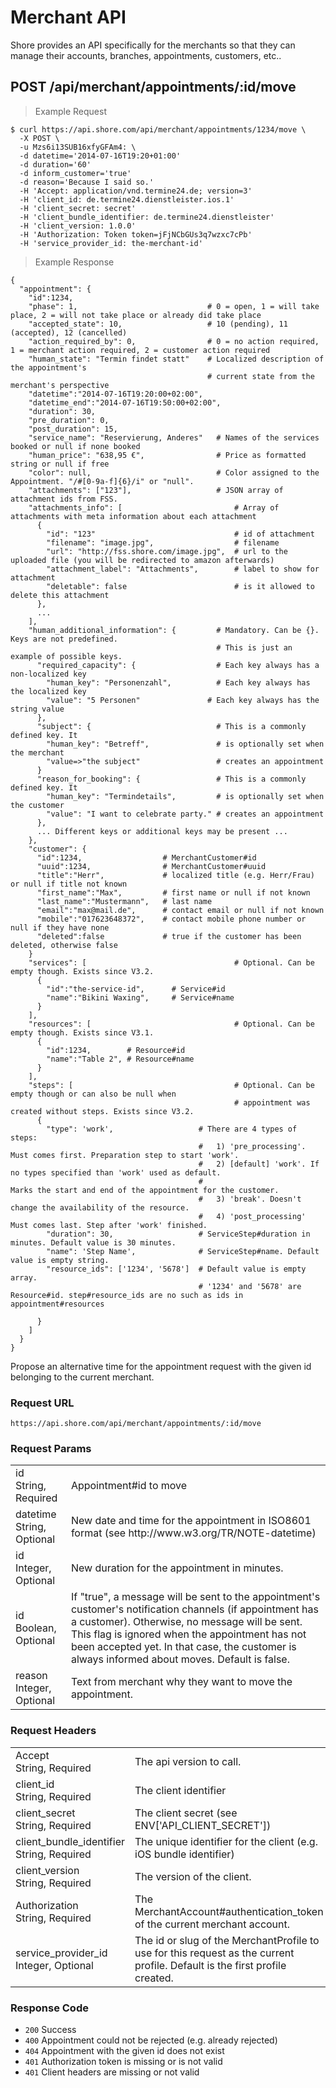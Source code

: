 # Merchant API

Shore provides an API specifically for the merchants so that
they can manage their accounts, branches, appointments,
customers, etc..

## POST /api/merchant/appointments/:id/move

> Example Request

```language-curl
$ curl https://api.shore.com/api/merchant/appointments/1234/move \
  -X POST \
  -u Mzs6i13SUB16xfyGFAm4: \
  -d datetime='2014-07-16T19:20+01:00'
  -d duration='60'
  -d inform_customer='true'
  -d reason='Because I said so.'
  -H 'Accept: application/vnd.termine24.de; version=3'
  -H 'client_id: de.termine24.dienstleister.ios.1'
  -H 'client_secret: secret'
  -H 'client_bundle_identifier: de.termine24.dienstleister'
  -H 'client_version: 1.0.0'
  -H 'Authorization: Token token=jFjNCbGUs3q7wzxc7cPb'
  -H 'service_provider_id: the-merchant-id'
```

> Example Response

```language-javascript
{
  "appointment": {
    "id":1234,
    "phase": 1,                             # 0 = open, 1 = will take place, 2 = will not take place or already did take place
    "accepted_state": 10,                   # 10 (pending), 11 (accepted), 12 (cancelled)
    "action_required_by": 0,                # 0 = no action required, 1 = merchant action required, 2 = customer action required
    "human_state": "Termin findet statt"    # Localized description of the appointment's
                                            # current state from the merchant's perspective
    "datetime":"2014-07-16T19:20:00+02:00",
    "datetime_end":"2014-07-16T19:50:00+02:00",
    "duration": 30,
    "pre_duration": 0,
    "post_duration": 15,
    "service_name": "Reservierung, Anderes"   # Names of the services booked or null if none booked
    "human_price": "638,95 €",                # Price as formatted string or null if free
    "color": null,                            # Color assigned to the Appointment. "/#[0-9a-f]{6}/i" or "null".
    "attachments": ["123"],                   # JSON array of attachment ids from FSS.
    "attachments_info": [                         # Array of attachments with meta information about each attachment
      {
        "id": "123"                               # id of attachment
        "filename": "image.jpg",                  # filename
        "url": "http://fss.shore.com/image.jpg",  # url to the uploaded file (you will be redirected to amazon afterwards)
        "attachment_label": "Attachments",        # label to show for attachment
        "deletable": false                        # is it allowed to delete this attachment
      },
      ...
    ],
    "human_additional_information": {         # Mandatory. Can be {}. Keys are not predefined.
                                              # This is just an example of possible keys.
      "required_capacity": {                  # Each key always has a non-localized key
        "human_key": "Personenzahl",          # Each key always has the localized key
        "value": "5 Personen"               # Each key always has the string value
      },
      "subject": {                            # This is a commonly defined key. It
        "human_key": "Betreff",               # is optionally set when the merchant
        "value=>"the subject"                 # creates an appointment
      }
      "reason_for_booking": {                 # This is a commonly defined key. It
        "human_key": "Termindetails",         # is optionally set when the customer
        "value": "I want to celebrate party." # creates an appointment
      },
      ... Different keys or additional keys may be present ...
    },
    "customer": {
      "id":1234,                  # MerchantCustomer#id
      "uuid":1234,                # MerchantCustomer#uuid
      "title":"Herr",             # localized title (e.g. Herr/Frau) or null if title not known
      "first_name":"Max",         # first name or null if not known
      "last_name":"Mustermann",   # last name
      "email":"max@mail.de",      # contact email or null if not known
      "mobile":"017623648372",    # contact mobile phone number or null if they have none
      "deleted":false             # true if the customer has been deleted, otherwise false
    }
    "services": [                                 # Optional. Can be empty though. Exists since V3.2.
      {
        "id":"the-service-id",      # Service#id
        "name":"Bikini Waxing",     # Service#name
      }
    ],
    "resources": [                                # Optional. Can be empty though. Exists since V3.1.
      {
        "id":1234,        # Resource#id
        "name":"Table 2", # Resource#name
      }
    ],
    "steps": [                                    # Optional. Can be empty though or can also be null when
                                                  # appointment was created without steps. Exists since V3.2.
      {
        "type": 'work',                   # There are 4 types of steps:
                                          #   1) 'pre_processing'. Must comes first. Preparation step to start 'work'.
                                          #   2) [default] 'work'. If no types specified than 'work' used as default.
                                          #                        Marks the start and end of the appointment for the customer.
                                          #   3) 'break'. Doesn't change the availability of the resource.
                                          #   4) 'post_processing' Must comes last. Step after 'work' finished.
        "duration": 30,                   # ServiceStep#duration in minutes. Default value is 30 minutes.
        "name": 'Step Name',              # ServiceStep#name. Default value is empty string.
        "resource_ids": ['1234', '5678']  # Default value is empty array.
                                          # '1234' and '5678' are Resource#id. step#resource_ids are no such as ids in appointment#resources

      }
    ]
  }
}
```

Propose an alternative time for the appointment request with the given id belonging to the current merchant.

### Request URL
`https://api.shore.com/api/merchant/appointments/:id/move`

### Request Params
<table class="attributes">
  <tr>
    <td>id<div>String, <span class="req">Required</span></div></td>
    <td>Appointment#id to move</td>
  </tr>
  <tr>
    <td>datetime<div>String, <span class="opt">Optional</span></div></td>
    <td>New date and time for the appointment in ISO8601 format (see http://www.w3.org/TR/NOTE-datetime)</td>
  </tr>
  <tr>
    <td>id<div>Integer, <span class="opt">Optional</span></div></td>
    <td>New duration for the appointment in minutes.</td>
  </tr>
  <tr>
    <td>id<div>Boolean, <span class="opt">Optional</span></div></td>
    <td>If "true", a message will be sent to the appointment's
        customer's notification channels (if appointment has a customer).
        Otherwise, no message will be sent. This flag is ignored when
        the appointment has not been accepted yet. In that case, the customer
        is always informed about moves. Default is false.</td>
  </tr>
  <tr>
    <td>reason<div>Integer, <span class="opt">Optional</span></div></td>
    <td>Text from merchant why they want to move the appointment.</td>
  </tr>
</table>

### Request Headers
<table class="attributes">
  <tr>
    <td>Accept<div>String, <span class="req">Required</span></div></td>
    <td>The api version to call.</td>
  </tr>
  <tr>
    <td>client_id<div>String, <span class="req">Required</span></div></td>
    <td>The client identifier</td>
  </tr>
  <tr>
    <td>client_secret<div>String, <span class="req">Required</span></div></td>
    <td>The client secret (see ENV['API_CLIENT_SECRET'])</td>
  </tr>
  <tr>
    <td>client_bundle_identifier<div>String, <span class="req">Required</span></div></td>
    <td>The unique identifier for the client (e.g. iOS bundle identifier)</td>
  </tr>
  <tr>
    <td>client_version<div>String, <span class="req">Required</span></div></td>
    <td>The version of the client.</td>
  </tr>
  <tr>
    <td>Authorization<div>String, <span class="req">Required</span></div></td>
    <td>The MerchantAccount#authentication_token of the current merchant account.</td>
  </tr>
  <tr>
    <td>service_provider_id<div>Integer, <span class="opt">Optional</span></div></td>
    <td>The id or slug of the MerchantProfile
        to use for this request as the current profile.
        Default is the first profile created.</td>
  </tr>
</table>

### Response Code
* `200` Success
* `400` Appointment could not be rejected (e.g. already rejected)
* `404` Appointment with the given id does not exist
* `401` Authorization token is missing or is not valid
* `401` Client headers are missing or not valid